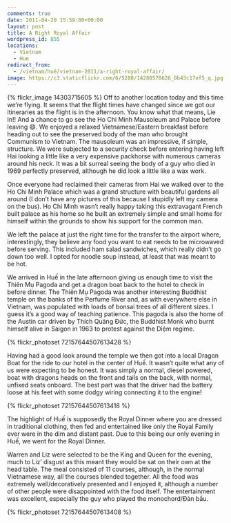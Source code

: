 ```yaml
---
comments: true
date: 2011-04-20 15:59:00+00:00
layout: post
title: A Right Royal Affair
wordpress_id: 855
locations:
  - Vietnam
  - Hue
redirect_from:
  - /vietnam/huế/vietnam-2011/a-right-royal-affair/
image: https://c3.staticflickr.com/6/5280/14280578626_0b43c17ef5_q.jpg
---
```


{% flickr_image 14303715605 %}
Off to another location today and this time we’re flying. It seems that the flight times have changed since
we got our itineraries as the flight is in the afternoon. You know what that means, Lie In!! And a chance to
go see the Ho Chi Minh Mausoleum and Palace before leaving :smile:. We enjoyed a relaxed Vietnamese/Eastern
breakfast before heading out to see the preserved body of the man who brought Communism to Vietnam. The
mausoleum was an impressive, if simple, structure. We were subjected to a security check before entering
having left Hai looking a little like a very expensive packhorse with numerous cameras around his neck. It
was a bit surreal seeing the body of a guy who died in 1969 perfectly preserved, although he did look a
little like a wax work.

Once everyone had reclaimed their cameras from Hai we walked over to the Ho Chi Minh Palace which was a
grand structure with beautiful gardens all around (I don’t have any pictures of this because I stupidly left
my camera on the bus). Ho Chi Minh wasn’t really happy taking this extravagant French built palace as his
home so he built an extremely simple and small home for himself within the grounds to show his support for
the common man.

We left the palace at just the right time for the transfer to the airport where, interestingly, they believe
any food you want to eat needs to be microwaved before serving. This included ham salad sandwiches, which
really didn’t go down too well. I opted for noodle soup instead, at least that was meant to be hot.

We arrived in Huế in the late afternoon giving us enough time to visit the Thiên Mụ Pagoda and get a dragon
boat back to the hotel to check in before dinner. The Thiên Mụ Pagoda was another interesting Buddhist
temple on the banks of the Perfume River and, as with everywhere else in Vietnam, was populated with loads
of bonsai trees of all different sizes. I guess it’s a good way of teaching patience. This pagoda is also
the home of the Austin car driven by Thích Quảng Đức, the Buddhist Monk who burnt himself alive in Saigon
in 1963 to protest against the Diệm regime.

{% flickr_photoset 72157644507613428 %}

Having had a good look around the temple we then got into a local Dragon Boat for the ride to our hotel in
the center of Huế. It wasn’t quite what any of us were expecting to be honest. It was simply a normal,
diesel powered, boat with dragons heads on the front and tails on the back, with normal, unfixed seats
onboard. The best part was that the driver had the battery loose at his feet with some dodgy wiring
connecting it to the engine!

{% flickr_photoset 72157644507613418 %}

The highlight of Huế is supposedly the Royal Dinner where you are dressed in traditional clothing, then fed
and entertained like only the Royal Family ever were in the dim and distant past. Due to this being our
only evening in Huế, we went for the Royal Dinner.

Warren and Liz were selected to be the King and Queen for the evening, much to Liz’ disgust as this meant
they would be sat on their own at the head table. The meal consisted of 11 courses, although, in the normal
Vietnamese way, all the courses blended together. All the food was extremely well/decoratively presented
and I enjoyed it, although a number of other people were disappointed with the food itself. The
entertainment was excellent, especially the guy who played the monochord/Đàn bầu.

{% flickr_photoset 72157644507613408 %}